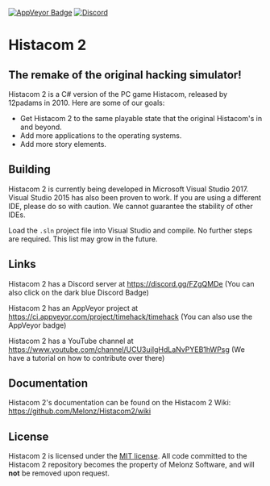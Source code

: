 
<a href="https://ci.appveyor.com/project/timehack/timehack"><img src="https://ci.appveyor.com/api/projects/status/8x34p8b0i2idblgd?svg=true" style="border: 0;" alt="AppVeyor Badge"></a>
[![Discord](https://img.shields.io/discord/266018132827570176.svg?colorB=7289DA&label=discord)](https://discord.gg/ffuXR9k)

# Histacom 2
## The remake of the original hacking simulator!
Histacom 2 is a C# version of the PC game Histacom, released by 12padams in 2010. Here are some of our goals:
* Get Histacom 2 to the same playable state that the original Histacom's in and beyond.
* Add more applications to the operating systems.
* Add more story elements.

## Building
Histacom 2 is currently being developed in Microsoft Visual Studio 2017. Visual Studio 2015 has also been proven to work. If you are using a different IDE, please do so with caution. We cannot guarantee the stability of other IDEs.

Load the ``.sln`` project file into Visual Studio and compile. No further steps are required. This list may grow in the future.

## Links

Histacom 2 has a Discord server at https://discord.gg/FZgQMDe (You can also click on the dark blue Discord Badge)

Histacom 2 has an AppVeyor project at https://ci.appveyor.com/project/timehack/timehack (You can also use the AppVeyor badge)

Histacom 2 has a YouTube channel at https://www.youtube.com/channel/UCU3uiIgHdLaNvPYEB1hWPsg (We have a tutorial on how to contribute over there)

## Documentation
Histacom 2's documentation can be found on the Histacom 2 Wiki: https://github.com/Melonz/Histacom2/wiki

## License
Histacom 2 is licensed under the [MIT license](https://github.com/Melonz/Histacom2/blob/master/LICENSE). All code committed to the Histacom 2 repository becomes the property of Melonz Software, and will **not** be removed upon request.
